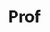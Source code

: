 ---
layout: person
given: Richard
family: Durbin
department: Department of Genetics
title: Prof
job_title: Professor of Genetics
crsid: rd109
image: /assets/uploads/Durbin_Richard.jpg
webpage: https://www.gen.cam.ac.uk/directory/richard-durbin
biography: "Richard is a computational biologist. He is a Professor of Genetics at
  the University of Cambridge and currently an Associate Faculty member at the Wellcome
  Trust Sanger Institute. \n\nHe is involved in a wide variety of genomic genetics
  projects from a computational and mathematical perspective. Current interests include
  genetic variation, evolutionary and population genetics in humans and cichlid fishes,
  and algorithms and software for high-throughput sequencing and genome assembly.\n\nIn
  the past Richard has led a number of large scale genomics projects, including the
  1000 Genomes Project (with David Altshuler at the Broad Institute) and the UK10K
  project, both of which completed in 2015, and the gorilla reference sequencing project.
  Previously he worked on sequence analysis software including hidden Markov model
  (HMM) methods for gene finding and protein similarity detection, jointly authoring
  a book Biological Sequence analysis with Sean Eddy, Anders Krogh and Graeme Mitchison.
  He also helped establish a number of reference genomic databases including WormBase
  for C.elegans biology (using the ACeDB software he co-developed with Jean Thierry-Mieg),
  Pfam, TreeFam and Ensembl. In the further past, Richard’s postdoc was with David
  Rumelhart on the foundations of back-propagation in multi-layer networks."
---